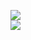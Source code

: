 [![](https://img.shields.io/badge/Made%20With-Github%20Spray-lightgrey.svg?style=for-the-badge&logo=github)](https://github.com/Annihil/github-spray#3217)  
[![](https://i.imgur.com/2DrTn0Z.gif)](https://github.com/Annihil/github-spray)